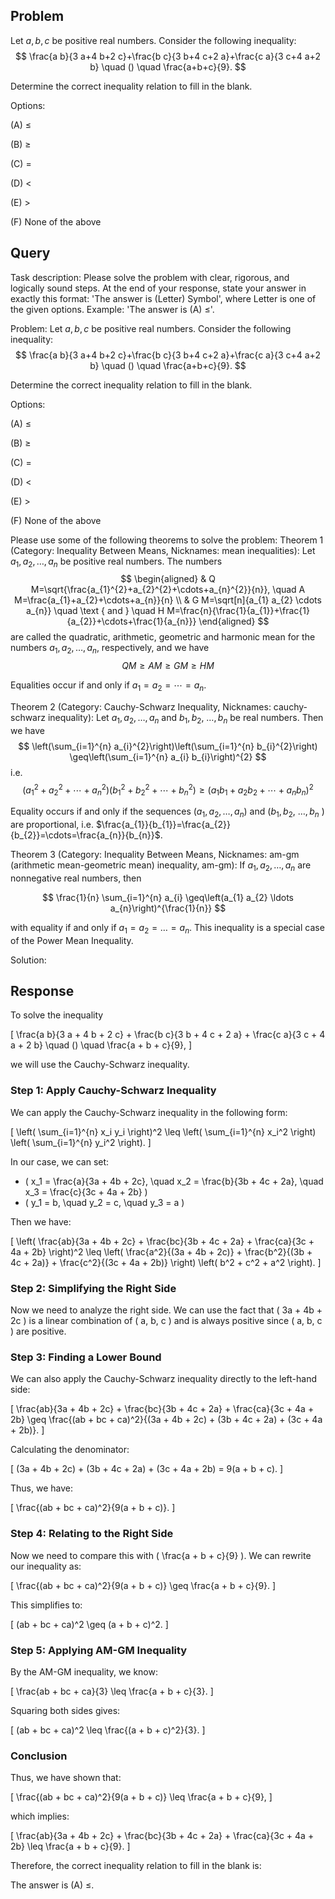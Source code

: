 ## Problem

Let $a, b, c$ be positive real numbers. Consider the following inequality:
$$
\frac{a b}{3 a+4 b+2 c}+\frac{b c}{3 b+4 c+2 a}+\frac{c a}{3 c+4 a+2 b} \quad () \quad \frac{a+b+c}{9}.
$$

Determine the correct inequality relation to fill in the blank.

Options:

(A) $\leq$ 

(B) $\geq$

(C) $=$ 

(D) $<$

(E) $>$

(F) None of the above

## Query

Task description: Please solve the problem with clear, rigorous, and logically sound steps. At the end of your response, state your answer in exactly this format: 'The answer is (Letter) Symbol', where Letter is one of the given options. Example: 'The answer is (A) $\leq$'.

Problem: Let $a, b, c$ be positive real numbers. Consider the following inequality:
$$
\frac{a b}{3 a+4 b+2 c}+\frac{b c}{3 b+4 c+2 a}+\frac{c a}{3 c+4 a+2 b} \quad () \quad \frac{a+b+c}{9}.
$$

Determine the correct inequality relation to fill in the blank.

Options:

(A) $\leq$ 

(B) $\geq$

(C) $=$ 

(D) $<$

(E) $>$

(F) None of the above

Please use some of the following theorems to solve the problem:
Theorem 1 (Category: Inequality Between Means, Nicknames: mean inequalities): Let $a_{1}, a_{2}, \ldots, a_{n}$ be positive real numbers. The numbers
$$
\begin{aligned}
& Q M=\sqrt{\frac{a_{1}^{2}+a_{2}^{2}+\cdots+a_{n}^{2}}{n}}, \quad A M=\frac{a_{1}+a_{2}+\cdots+a_{n}}{n} \\
& G M=\sqrt[n]{a_{1} a_{2} \cdots a_{n}} \quad \text { and } \quad H M=\frac{n}{\frac{1}{a_{1}}+\frac{1}{a_{2}}+\cdots+\frac{1}{a_{n}}}
\end{aligned}
$$
are called the quadratic, arithmetic, geometric and harmonic mean for the numbers $a_{1}, a_{2}, \ldots, a_{n}$, respectively, and we have
$$
Q M \geq A M \geq G M \geq H M
$$

Equalities occur if and only if $a_{1}=a_{2}=\cdots=a_{n}$.

Theorem 2 (Category: Cauchy-Schwarz Inequality, Nicknames: cauchy-schwarz inequality): Let $a_{1}, a_{2}, \ldots, a_{n}$ and $b_{1}, b_{2}$, $\ldots, b_{n}$ be real numbers. Then we have
$$
\left(\sum_{i=1}^{n} a_{i}^{2}\right)\left(\sum_{i=1}^{n} b_{i}^{2}\right) \geq\left(\sum_{i=1}^{n} a_{i} b_{i}\right)^{2}
$$
i.e.
$$
\left(a_{1}^{2}+a_{2}^{2}+\cdots+a_{n}^{2}\right)\left(b_{1}^{2}+b_{2}^{2}+\cdots+b_{n}^{2}\right) \geq\left(a_{1} b_{1}+a_{2} b_{2}+\cdots+a_{n} b_{n}\right)^{2}
$$

Equality occurs if and only if the sequences $\left(a_{1}, a_{2}, \ldots, a_{n}\right)$ and $\left(b_{1}, b_{2}\right.$, $\ldots, b_{n}$ ) are proportional, i.e. $\frac{a_{1}}{b_{1}}=\frac{a_{2}}{b_{2}}=\cdots=\frac{a_{n}}{b_{n}}$.

Theorem 3 (Category: Inequality Between Means, Nicknames: am-gm (arithmetic mean-geometric mean) inequality, am-gm): If $a_{1}, a_{2}, \ldots, a_{n}$ are nonnegative real numbers, then

$$
\frac{1}{n} \sum_{i=1}^{n} a_{i} \geq\left(a_{1} a_{2} \ldots a_{n}\right)^{\frac{1}{n}}
$$

with equality if and only if $a_{1}=a_{2}=\ldots=a_{n}$. This inequality is a special case of the Power Mean Inequality.

Solution:

## Response

To solve the inequality 

\[
\frac{a b}{3 a + 4 b + 2 c} + \frac{b c}{3 b + 4 c + 2 a} + \frac{c a}{3 c + 4 a + 2 b} \quad () \quad \frac{a + b + c}{9},
\]

we will use the Cauchy-Schwarz inequality.

### Step 1: Apply Cauchy-Schwarz Inequality

We can apply the Cauchy-Schwarz inequality in the following form:

\[
\left( \sum_{i=1}^{n} x_i y_i \right)^2 \leq \left( \sum_{i=1}^{n} x_i^2 \right) \left( \sum_{i=1}^{n} y_i^2 \right).
\]

In our case, we can set:

- \( x_1 = \frac{a}{3a + 4b + 2c}, \quad x_2 = \frac{b}{3b + 4c + 2a}, \quad x_3 = \frac{c}{3c + 4a + 2b} \)
- \( y_1 = b, \quad y_2 = c, \quad y_3 = a \)

Then we have:

\[
\left( \frac{ab}{3a + 4b + 2c} + \frac{bc}{3b + 4c + 2a} + \frac{ca}{3c + 4a + 2b} \right)^2 \leq \left( \frac{a^2}{(3a + 4b + 2c)} + \frac{b^2}{(3b + 4c + 2a)} + \frac{c^2}{(3c + 4a + 2b)} \right) \left( b^2 + c^2 + a^2 \right).
\]

### Step 2: Simplifying the Right Side

Now we need to analyze the right side. We can use the fact that \( 3a + 4b + 2c \) is a linear combination of \( a, b, c \) and is always positive since \( a, b, c \) are positive.

### Step 3: Finding a Lower Bound

We can also apply the Cauchy-Schwarz inequality directly to the left-hand side:

\[
\frac{ab}{3a + 4b + 2c} + \frac{bc}{3b + 4c + 2a} + \frac{ca}{3c + 4a + 2b} \geq \frac{(ab + bc + ca)^2}{(3a + 4b + 2c) + (3b + 4c + 2a) + (3c + 4a + 2b)}.
\]

Calculating the denominator:

\[
(3a + 4b + 2c) + (3b + 4c + 2a) + (3c + 4a + 2b) = 9(a + b + c).
\]

Thus, we have:

\[
\frac{(ab + bc + ca)^2}{9(a + b + c)}.
\]

### Step 4: Relating to the Right Side

Now we need to compare this with \( \frac{a + b + c}{9} \). We can rewrite our inequality as:

\[
\frac{(ab + bc + ca)^2}{9(a + b + c)} \geq \frac{a + b + c}{9}.
\]

This simplifies to:

\[
(ab + bc + ca)^2 \geq (a + b + c)^2.
\]

### Step 5: Applying AM-GM Inequality

By the AM-GM inequality, we know:

\[
\frac{ab + bc + ca}{3} \leq \frac{a + b + c}{3}.
\]

Squaring both sides gives:

\[
(ab + bc + ca)^2 \leq \frac{(a + b + c)^2}{3}.
\]

### Conclusion

Thus, we have shown that:

\[
\frac{(ab + bc + ca)^2}{9(a + b + c)} \leq \frac{a + b + c}{9},
\]

which implies:

\[
\frac{ab}{3a + 4b + 2c} + \frac{bc}{3b + 4c + 2a} + \frac{ca}{3c + 4a + 2b} \leq \frac{a + b + c}{9}.
\]

Therefore, the correct inequality relation to fill in the blank is:

The answer is (A) $\leq$.